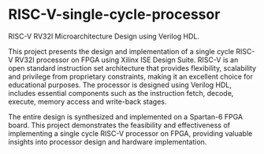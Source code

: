 # RISC-V-single-cycle-processor
RISC-V RV32I Microarchitecture Design using Verilog HDL.

This project presents the design and implementation of a single cycle RISC-V RV32I processor on FPGA
using Xilinx ISE Design Suite. RISC-V is an open standard instruction set architecture that provides flexibility, scalability
and privilege from proprietary constraints, making it an excellent choice for educational purposes. The processor is
designed using Verilog HDL, includes essential components such as the instruction fetch, decode, execute, memory
access and write-back stages.

The entire design is synthesized and implemented on a Spartan-6 FPGA board. This project demonstrates the feasibility
and effectiveness of implementing a single cycle RISC-V processor on FPGA, providing valuable insights into processor
design and hardware implementation.
